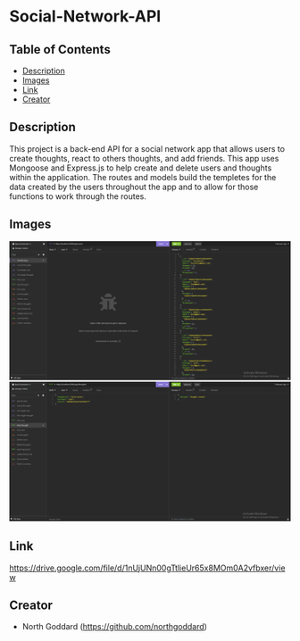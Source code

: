 # Social-Network-API

## Table of Contents 

- [Description](#description)
- [Images](#description)
- [Link](#link)
- [Creator](#creator)

## Description

This project is a back-end API for a social network app that allows users to create thoughts, react to others thoughts, and add friends. This app uses Mongoose and Express.js to help create and delete users and thoughts within the application. The routes and models build the templetes for the data created by the users throughout the app and to allow for those functions to work through the routes.

## Images
<img width="720" alt="Screenshot" src="photo 1.png" >
<img width="720" alt="Screenshot" src="photo 2.png" >

## Link 

https://drive.google.com/file/d/1nUjUNn00gTtlieUr65x8MOm0A2vfbxer/view

## Creator

- North Goddard (https://github.com/northgoddard)